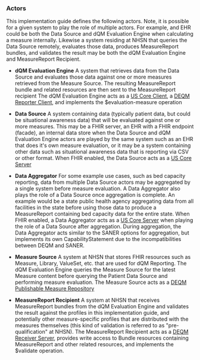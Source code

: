 
### Actors ###

This implementation guide defines the following actors. Note, it is possible for a given system to play the role of multiple actors. For example, and EHR could be both the Data Source and dQM Evaluation Engine when calculating a measure internally. Likewise a system residing at NHSN that queries the Data Source remotely, evaluates those data, produces MeasureReport bundles, and validates the result may be both the dQM Evaluation Engine and MeasureReport Recipient. 

* **dQM Evaluation Engine** A system that retrieves data from the Data Source and evaluates those data against one or more measures retrieved from the Measure Source. The resulting MeasureReport bundle and related resources are then sent to the MeasureReport recipient The dQM Evaluation Engine acts as a [US Core Client]({{site.data.fhir.ver.uscore}}/CapabilityStatement-us-core-client.html), a [DEQM Reporter Client]({{site.data.fhir.ver.deqm}}/CapabilityStatement-reporter-client.html), and implements the $evaluation-measure operation

* **Data Source** A system containing data (typically patient data, but could be situational awareness data) that will be evaluated against one or more measures. This may be a FHIR server, an EHR with a FHIR endpoint (facade), an internal data store when the Data Source and dQM Evaluation Engine actors are played by the same system such as an EHR that does it's own measure evaluation, or it may be a system containing other data such as situational awareness data that is reporting via CSV or other format. When FHIR enabled, the Data Source acts as a [US Core Server]({{site.data.fhir.ver.uscore}}/CapabilityStatement-us-core-server.html)

* **Data Aggregator** For some example use cases, such as bed capacity reporting, data from multiple Data Source actors may be aggregated by a single system before measure evaluation. A Data Aggregator also plays the role of a Data Source once aggregation is complete. An example would be a state public health agency aggregating data from all facilities in the state before using those data to produce a MeasureReport containing bed capacity data for the entire state. When FHIR enabled, a Data Aggregator acts as a [US Core Server]({{site.data.fhir.ver.uscore}}/CapabilityStatement-us-core-server.html) when playing the role of a Data Source after aggregation. During aggregation, the Data Aggregator acts similar to the SANER options for aggregation, but implements its own CapabilityStatement due to the incompatibilities between DEQM and SANER.

* **Measure Source** A system at NHSN that stores FHIR resources such as Measure, Library, ValueSet, etc. that are used for dQM Reporting. The dQM Evaluation Engine queries the Measure Source for the latest Measure content before querying the Patient Data Source and performing measure evaluation. The Measure Source acts as a [DEQM Publishable Measure Repository]({{site.data.fhir.ver.cqfm}}/measure-repository-service.html#publishable-measure-repository) 

* **MeasureReport Recipient** A system at NHSN that receives MeasureReport bundles from the dQM Evaluation Engine and validates the result against the profiles in this implementation guide, and potentially other measure-specific profiles that are distributed with the measures themselves (this kind of validation is referred to as "pre-qualification" at NHSN). The MeasureReport Recipient acts as a [DEQM Receiver Server]({{site.data.fhir.ver.deqm}}/CapabilityStatement-receiver-server.html), provides write access to Bundle resources containing MeasureReport and other related resources, and implements the $validate operation.